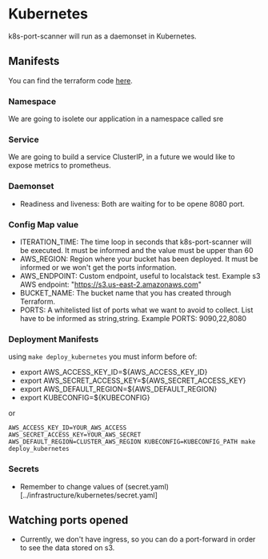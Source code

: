 # Kubernetes

k8s-port-scanner will run as a daemonset in Kubernetes.

## Manifests

You can find the terraform code [here](../infrastructure/kubernetes).

### Namespace

We are going to isolete our application in a namespace called sre

### Service

We are going to build a service ClusterIP, in a future we would like to expose metrics to prometheus.

### Daemonset
* Readiness and liveness: Both are waiting for to be opene 8080 port.

### Config Map value

* ITERATION_TIME: The time loop in seconds that k8s-port-scanner will be executed. It must be informed and the value must be upper than 60
* AWS_REGION: Region where your bucket has been deployed. It must be informed or we won't get the ports information.
* AWS_ENDPOINT: Custom endpoint, useful to localstack test. Example s3 AWS endpoint: "https://s3.us-east-2.amazonaws.com"
* BUCKET_NAME: The bucket name that you has created through Terraform.
* PORTS: A whitelisted list of ports what we want to avoid to collect. List have to be informed as string,string. Example PORTS: 9090,22,8080

### Deployment Manifests

using `make deploy_kubernetes` you must inform before of:  
* export AWS_ACCESS_KEY_ID=${AWS_ACCESS_KEY_ID} 
* export AWS_SECRET_ACCESS_KEY=${AWS_SECRET_ACCESS_KEY} 
* export AWS_DEFAULT_REGION=${AWS_DEFAULT_REGION} 
* export KUBECONFIG=${KUBECONFIG} 

or

`AWS_ACCESS_KEY_ID=YOUR_AWS_ACCESS AWS_SECRET_ACCESS_KEY=YOUR_AWS_SECRET AWS_DEFAULT_REGION=CLUSTER_AWS_REGION KUBECONFIG=KUBECONFIG_PATH make deploy_kubernetes`

### Secrets

* Remember to change values of (secret.yaml)[../infrastructure/kubernetes/secret.yaml]

## Watching ports opened

- Currently, we don't have ingress, so you can do a port-forward in order to see the data stored on s3.
